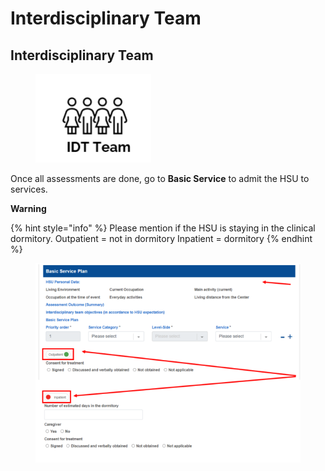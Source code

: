 # Interdisciplinary Team

## **Interdisciplinary Team**

<figure><img src="../../../.gitbook/assets/image (106).png" alt=""><figcaption></figcaption></figure>

Once all assessments are done, go to **Basic Service** to admit the HSU to services.

**Warning**

{% hint style="info" %}
Please mention if the HSU is staying in the clinical dormitory. Outpatient = not in dormitory Inpatient = dormitory
{% endhint %}

<figure><img src="../../../.gitbook/assets/image (107).png" alt=""><figcaption></figcaption></figure>
